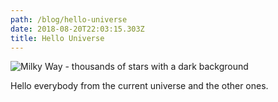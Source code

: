 ```yaml
---
path: /blog/hello-universe
date: 2018-08-20T22:03:15.303Z
title: Hello Universe
---
```

![Milky Way - thousands of stars with a dark background](/assets/universe.jpg)

Hello everybody from the current universe and the other ones.
